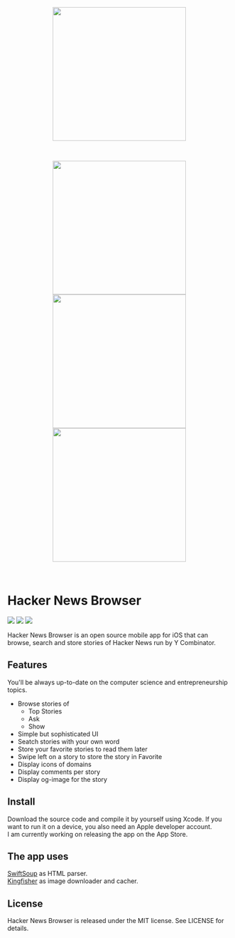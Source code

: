 <p align="middle">
  <img src="https://user-images.githubusercontent.com/50497605/97050673-cc584700-154b-11eb-81e1-fb748a84f612.png" height="300">
</p>

<br>

<p align="middle">
  <img src="https://user-images.githubusercontent.com/50497605/97047140-7df47980-1546-11eb-9aba-41cb85f61cea.gif" width="300">
  <img src="https://user-images.githubusercontent.com/50497605/97047905-a6c93e80-1547-11eb-805a-f396990d9e8f.gif" width="300">
  <img src="https://user-images.githubusercontent.com/50497605/97048801-a54c4600-1548-11eb-930a-61b1b2b52a18.gif" width="300">
 </p>

<br>

# Hacker News Browser

![](https://img.shields.io/apm/l/vim-mode)
![](https://img.shields.io/badge/platform-iOS-orange)
![](https://img.shields.io/badge/language-Swift-orange)

Hacker News Browser is an open source mobile app for iOS that can browse, search and store stories of Hacker News run by Y Combinator.

## Features

You'll be always up-to-date on the computer science and entrepreneurship topics.
- Browse stories of  
  - Top Stories
  - Ask 
  - Show  
- Simple but sophisticated UI
- Seatch stories with your own word
- Store your favorite stories to read them later
- Swipe left on a story to store the story in Favorite
- Display icons of domains
- Display comments per story
- Display og-image for the story


## Install

Download the source code and compile it by yourself using Xcode. If you want to run it on a device, you also need an Apple developer account.  
I am currently working on releasing the app on the App Store. 

## The app uses 
[SwiftSoup](https://github.com/scinfu/SwiftSoup) as HTML parser.  
[Kingfisher](https://github.com/onevcat/Kingfisher) as image downloader and cacher. 

## License

Hacker News Browser is released under the MIT license. See LICENSE for details.
